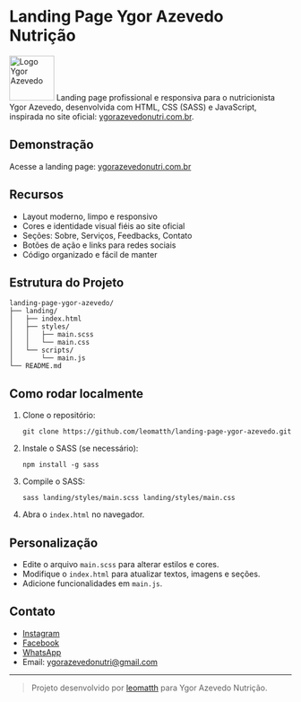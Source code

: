 # Landing Page Ygor Azevedo Nutrição

<img src="https://ygorazevedonutri.com.br/img/ygoraz_logo.png" width="80" height="80" alt="Logo Ygor Azevedo"> Landing page profissional e responsiva para o nutricionista Ygor Azevedo, desenvolvida com HTML, CSS (SASS) e JavaScript, inspirada no site oficial: [ygorazevedonutri.com.br](https://ygorazevedonutri.com.br).



## Demonstração

Acesse a landing page: [ygorazevedonutri.com.br](https://ygorazevedonutri.com.br)

## Recursos

- Layout moderno, limpo e responsivo
- Cores e identidade visual fiéis ao site oficial
- Seções: Sobre, Serviços, Feedbacks, Contato
- Botões de ação e links para redes sociais
- Código organizado e fácil de manter

## Estrutura do Projeto

```
landing-page-ygor-azevedo/
├── landing/
│   ├── index.html
│   ├── styles/
│   │   ├── main.scss
│   │   └── main.css
│   └── scripts/
│       └── main.js
└── README.md
```

## Como rodar localmente

1. Clone o repositório:
   ```
   git clone https://github.com/leomatth/landing-page-ygor-azevedo.git
   ```
2. Instale o SASS (se necessário):
   ```
   npm install -g sass
   ```
3. Compile o SASS:
   ```
   sass landing/styles/main.scss landing/styles/main.css
   ```
4. Abra o `index.html` no navegador.

## Personalização

- Edite o arquivo `main.scss` para alterar estilos e cores.
- Modifique o `index.html` para atualizar textos, imagens e seções.
- Adicione funcionalidades em `main.js`.

## Contato

- [Instagram](https://www.instagram.com/ygoraz/)
- [Facebook](https://www.facebook.com/ygor.azevedo.98)
- [WhatsApp](https://api.whatsapp.com/send?phone=+5521968429200&text=Ol%C3%A1,%20Ygor.%20Gostaria%20de%20garantir%20meu%20acompanhamento.)
- Email: ygorazevedonutri@gmail.com

---

> Projeto desenvolvido por [leomatth](https://github.com/leomatth) para Ygor Azevedo Nutrição.
